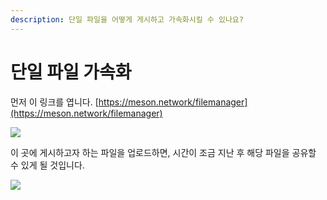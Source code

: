 ```yaml
---
description: 단일 파일을 어떻게 게시하고 가속화시킬 수 있나요?
---
```


# 단일 파일 가속화

먼저 이 링크를 엽니다. [https://meson.network/filemanager](https://meson.network/filemanager)

![](https://lh4.googleusercontent.com/A_cSkV5VF2tgbAhzjyFXHOaKMSMHohvie0Akp66d9ataFEqQJWNPW-zk1scmfyW8s6EZOCR6Q0h1o-959oruluuq3HhT4a9qFIRF9ugy52Xd8fR1K9nQ9hagmqKNcuHf-XASXOwX)

이 곳에 게시하고자 하는 파일을 업로드하면, 시간이 조금 지난 후 해당 파일을 공유할 수 있게 될 것입니다.

![](https://lh5.googleusercontent.com/-wAW9RXy4jtdk3jWkw__fBTVW1RW8P-PnW8NYUAqs4dlokGpjta8UJ8ba7-CYEE0LFt2qsAwVeTCdzmwj2-kYog6bSTEjUtBPBXtLjOUap_gezpp7brfMutokMdznhDIHfHNWdap)

